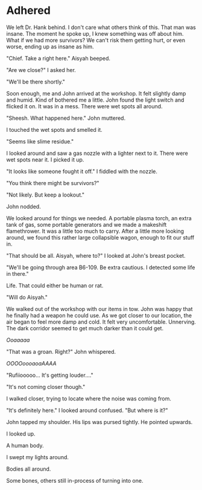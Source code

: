 # Adhered

We left Dr. Hank behind. I don't care what others think of this. That man was insane. The moment he spoke up, I knew something was off about him. What if we had more survivors? We can't risk them getting hurt, or even worse, ending up as insane as him. 

"Chief. Take a right here." Aisyah beeped.

"Are we close?" I asked her. 

"We'll be there shortly."

Soon enough, me and John arrived at the workshop. It felt slightly damp and humid. Kind of bothered me a little. John found the light switch and flicked it on. It was in a mess. There were wet spots all around. 

"Sheesh. What happened here." John muttered. 

I touched the wet spots and smelled it. 

"Seems like slime residue." 

I looked around and saw a gas nozzle with a lighter next to it. There were wet spots near it. I picked it up. 

"It looks like someone fought it off." I fiddled with the nozzle.

"You think there might be survivors?"

"Not likely. But keep a lookout."

John nodded. 

We looked around for things we needed. A portable plasma torch, an extra tank of gas, some portable generators and we made a makeshift flamethrower. It was a little too much to carry. After a little more looking around, we found this rather large collapsible wagon, enough to fit our stuff in. 

"That should be all. Aisyah, where to?" I looked at John's breast pocket. 

"We'll be going through area B6-109. Be extra cautious. I detected some life in there."

Life. That could either be human or rat. 

"Will do Aisyah."

We walked out of the workshop with our items in tow. John was happy that he finally had a weapon he could use. As we got closer to our location, the air began to feel more damp and cold. It felt very uncomfortable. Unnerving. The dark corridor seemed to get much darker than it could get. 

<i>Ooaaaaa</i>

"That was a groan. Right?" John whispered.

<i>OOOOoooaoaAAAA</i>

"Rufiiooooo... It's getting louder...."

"It's not coming closer though."

I walked closer, trying to locate where the noise was coming from. 

"It's definitely here." I looked around confused. "But where is it?"

John tapped my shoulder. His lips was pursed tightly. He pointed upwards.

I looked up.

A human body. 

I swept my lights around. 

Bodies all around. 

Some bones, others still in-process of turning into one. 

